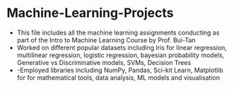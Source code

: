 # Machine-Learning-Projects

- This file includes all the machine learning assignments conducting as part of the Intro to Machine Learning Course by Prof. Bui-Tan
- Worked on different popular datasets including Iris for linear regression, multilinear regression, logistic regression, bayesian probability models, Generative vs Discriminative models, SVMs, Decision Trees
- -Employed libraries including NumPy, Pandas, Sci-kit Learn, Matplotlib for for mathematical tools, data analysis, ML models and visualisation
